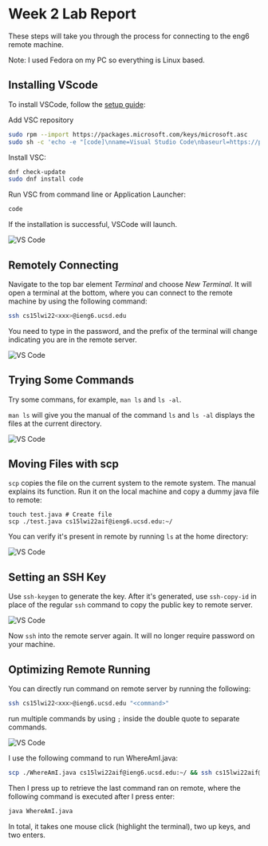 # Week 2 Lab Report

These steps will take you through the process for connecting to the eng6 remote
machine.

Note: I used Fedora on my PC so everything is Linux based.

## Installing VScode

To install VSCode, follow the [setup guide](https://code.visualstudio.com/docs/setup):

Add VSC repository

```bash
sudo rpm --import https://packages.microsoft.com/keys/microsoft.asc
sudo sh -c 'echo -e "[code]\nname=Visual Studio Code\nbaseurl=https://packages.microsoft.com/yumrepos/vscode\nenabled=1\ngpgcheck=1\ngpgkey=https://packages.microsoft.com/keys/microsoft.asc" > /etc/yum.repos.d/vscode.repo'
```

Install VSC:

```bash
dnf check-update
sudo dnf install code
```

Run VSC from command line or Application Launcher:

```bash
code
```

If the installation is successful, VSCode will launch.

![VS Code](./Week2/VSC.png)

## Remotely Connecting

Navigate to the top bar element *Terminal* and choose *New Terminal*. It will
open a terminal at the bottom, where you can connect to the remote machine by
using the following command:

```bash
ssh cs15lwi22<xxx>@ieng6.ucsd.edu
```

You need to type in the password, and the prefix of the terminal will change
indicating you are in the remote server.

![VS Code](./Week2/SSH.png)

## Trying Some Commands

Try some commans, for example, `man ls` and `ls -al`.

`man ls` will give you the manual of the command `ls` and `ls -al` displays the
files at the current directory.

![VS Code](./Week2/CMD.png)

## Moving Files with scp

`scp` copies the file on the current system to the remote system. The manual
explains its function. Run it on the local machine and copy a dummy java file
to remote:

```
touch test.java # Create file
scp ./test.java cs15lwi22aif@ieng6.ucsd.edu:~/
```

You can verify it's present in remote by running `ls` at the home directory:

![VS Code](./Week2/LS.png)

## Setting an SSH Key

Use `ssh-keygen` to generate the key. After it's generated, use `ssh-copy-id` in
place of the regular `ssh` command to copy the public key to remote server.

![VS Code](./Week2/KEY.png)

Now `ssh` into the remote server again. It will no longer require password on your
machine.

## Optimizing Remote Running

You can directly run command on remote server by running the following:

```bash
ssh cs15lwi22<xxx>@ieng6.ucsd.edu "<command>"
```

run multiple commands by using `;` inside the double quote to separate commands.

![VS Code](./Week2/CMD2.png)

I use the following command to run WhereAmI.java:

```bash
scp ./WhereAmI.java cs15lwi22aif@ieng6.ucsd.edu:~/ && ssh cs15lwi22aif@ieng6.ucsd.edu
```

Then I press up to retrieve the last command ran on remote, where the following command is executed after I press enter:

```bash
java WhereAmI.java
```

In total, it takes one mouse click (highlight the terminal), two up keys, and two enters. 
